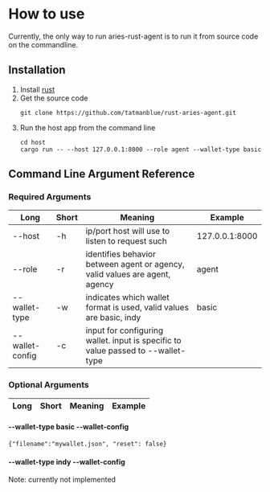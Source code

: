 # How to use
Currently, the only way to run aries-rust-agent is to run it from source code on the commandline.

## Installation

1. Install [rust](https://www.rust-lang.org/tools/install)
2. Get the source code
    ```
    git clone https://github.com/tatmanblue/rust-aries-agent.git
    ```
3. Run the host app from the command line
    ```
    cd host
    cargo run -- --host 127.0.0.1:8000 --role agent --wallet-type basic
    ```



## Command Line Argument Reference


### Required Arguments
| Long | Short | Meaning | Example |  
| ---- | ----- | ------- | ------- |
| --host | -h  | ip/port host will use to listen to request such |  127.0.0.1:8000 |
| --role | -r  | identifies behavior between agent or agency, valid values are agent, agency | agent |
| --wallet-type | -w  | indicates which wallet format is used, valid values are basic, indy | basic |
| --wallet-config | -c  | input for configuring wallet. input is specific to value passed to --wallet-type |  |

### Optional Arguments
| Long | Short | Meaning | Example |  
| ---- | ----- | ------- | ------- |

#### --wallet-type basic --wallet-config

```{"filename":"mywallet.json", "reset": false}```

#### --wallet-type indy --wallet-config
Note: currently not implemented


